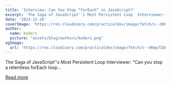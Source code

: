 ```yaml
---
title: 'Interview: Can You Stop “forEach” in JavaScript?'
excerpt: 'The Saga of JavaScript''s Most Persistent Loop  Interviewer: "Can you stop a relentless forEach loop...'
date: '2023-12-26'
coverImage: 'https://res.cloudinary.com/practicaldev/image/fetch/s--OKmp7IGB--/c_imagga_scale,f_auto,fl_progressive,h_420,q_auto,w_1000/https://dev-to-uploads.s3.amazonaws.com/uploads/articles/tsk1q929l6y131mrh5o0.png'
author:
  name: Koders
  picture: "assets/blog/authors/koders.png"
ogImage:
  url: 'https://res.cloudinary.com/practicaldev/image/fetch/s--OKmp7IGB--/c_imagga_scale,f_auto,fl_progressive,h_420,q_auto,w_1000/https://dev-to-uploads.s3.amazonaws.com/uploads/articles/tsk1q929l6y131mrh5o0.png'
---
```


The Saga of JavaScript''s Most Persistent Loop  Interviewer: "Can you stop a relentless forEach loop...

[Read more](https://dev.to/polakshahar/interview-can-you-stop-foreach-in-javascript-57h0)
